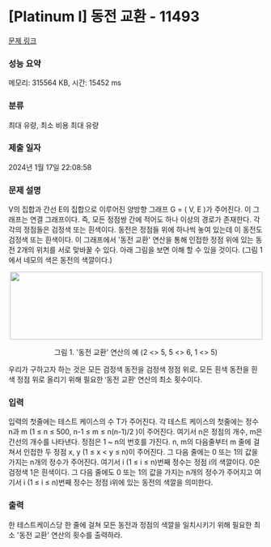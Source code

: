 # [Platinum I] 동전 교환 - 11493 

[문제 링크](https://www.acmicpc.net/problem/11493) 

### 성능 요약

메모리: 315564 KB, 시간: 15452 ms

### 분류

최대 유량, 최소 비용 최대 유량

### 제출 일자

2024년 1월 17일 22:08:58

### 문제 설명

<p>V의 집합과 간선 E의 집합으로 이루어진 양방향 그래프 G = ( V, E )가 주어진다. 이 그래프는 연결 그래프이다. 즉, 모든 정점쌍 간에 적어도 하나 이상의 경로가 존재한다. 각각의 정점들은 검정색 또는 흰색이다. 동전은 정점들 위에 하나씩 놓여 있는데 이 동전도 검정색 또는 흰색이다. 이 그래프에서 '동전 교환' 연산을 통해 인접한 정점 위에 있는 동전 2개의 위치를 서로 맞바꿀 수 있다. 아래 그림을 보면 이해 할 수 있을 것이다. (그림 1에서 네모의 색은 동전의 색깔이다.)</p>

<p><img alt="" src="https://onlinejudgeimages.s3-ap-northeast-1.amazonaws.com/problem/11493/1.png" style="display:block; height:133.973px; margin:auto; width:499px"></p>

<p style="text-align: center;">그림 1. '동전 교환' 연산의 예 (2 <> 5, 5 <> 6, 1 <> 5)</p>

<p>우리가 구하고자 하는 것은 <span style="background-color:initial; font-family:arial,helvetica,verdana,tahoma,sans-serif">모든 검정색 동전을</span><span style="background-color:initial; font-family:arial,helvetica,verdana,tahoma,sans-serif"> 검정색 정점 위로, 모든 흰색 동전을</span><span style="background-color:initial; font-family:arial,helvetica,verdana,tahoma,sans-serif"> 흰색 정점 위로</span><span style="background-color:initial; font-family:arial,helvetica,verdana,tahoma,sans-serif"> 올리기 위해 필요한 '동전 교환' 연산의 최소 횟수이다.</span></p>

### 입력 

 <p>입력의 첫줄에는 테스트 케이스의 수 T가 주어진다. 각 테스트 케이스의 첫줄에는 정수 n과 m (1 ≤ n ≤ 500, n-1 ≤ m ≤ n(n-1)/2 )이 주어진다. 여기서 n은 정점의 개수, m은 간선의 개수를 나타낸다. 정점은 1 ~ n의 번호를 가진다. n, m의 다음줄부터 m 줄에 걸쳐서 인접한 두 정점 x, y (1 ≤ x < y ≤ n)이 주어진다. 그 다음 줄에는 0 또는 1의 값을 가지는 n개의 정수가 주어진다. 여기서 i (1 ≤ i ≤ n)번째 정수는 정점 i의 색깔이다. 0은 검정색 1은 흰색이다. 그 다음 줄에도 0 또는 1의 값을 가지는 n개의 정수가 주어지고 여기서 i (1 ≤ i ≤ n)번째 정수는 정점 i위에 있는 동전의 색깔을 의미한다.</p>

### 출력 

 <p>한 테스트케이스당 한 줄에 걸쳐 모든 동전과 정점의 색깔을 일치시키기 위해 필요한 최소 '동전 교환' 연산의 횟수를 출력하라.</p>

